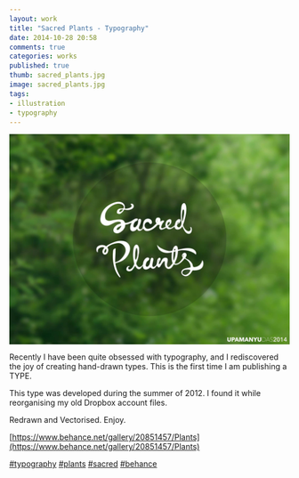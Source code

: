 ```yaml
---
layout: work
title: "Sacred Plants - Typography"
date: 2014-10-28 20:58
comments: true
categories: works
published: true
thumb: sacred_plants.jpg
image: sacred_plants.jpg
tags:
- illustration
- typography
---
```

<img src="/images/works/sacred_plants.jpg" align="middle"/>

Recently I have been quite obsessed with typography, and I rediscovered the joy of creating hand-drawn types. This is the first time I am publishing a TYPE.

This type was developed during the summer of 2012. I found it while reorganising my old Dropbox account files.

Redrawn and Vectorised. Enjoy.

[https://www.behance.net/gallery/20851457/Plants](https://www.behance.net/gallery/20851457/Plants)

[#typography](https://www.facebook.com/hashtag/typography) [#plants](https://www.facebook.com/hashtag/plants) [#sacred](https://www.facebook.com/hashtag/sacred) [#behance](https://www.facebook.com/hashtag/behance)